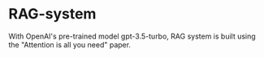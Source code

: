 # RAG-system
With OpenAI's pre-trained model gpt-3.5-turbo, RAG system is built using the "Attention is all you need" paper. 
